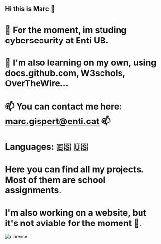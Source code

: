 ## Hi this is Marc 👋
#  🔭 For the moment, im studing cybersecurity at Enti UB. 
# 📖 I'm also learning on my own, using docs.github.com, W3schols, OverTheWire... 
# 📫 You can contact me here: marc.gispert@enti.cat 📫
# Languages: :es: :us: 
# Here you can find all my projects. Most of them are school assignments.
# I'm also working on a website, but it's not aviable for the moment 🌱.

![clarence](https://github.com/user-attachments/assets/53a3980b-48d1-4365-b3ab-f6e6238635c8)

<!--
**marcgispert11/marcgispert11** is a ✨ _special_ ✨ repository because its `README.md` (this file) appears on your GitHub profile.